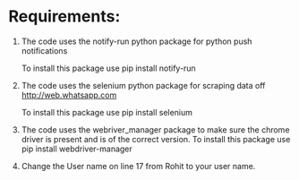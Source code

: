 # Requirements:
 1. The code uses the notify-run python package for python push notifications
    
    To install this package use pip install notify-run
    
 2. The code uses the selenium python package for scraping data off http://web.whatsapp.com
    
    To install this package use pip install selenium
    
 3. The code uses the webriver_manager package to make sure the chrome driver is present and is of the correct version.
    To install this package use pip install webdriver-manager
 
 4. Change the User name on line 17 from Rohit to your user name.
